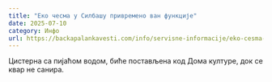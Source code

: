 ```yaml
---
title: "Еко чесма у Силбашу привремено ван функције"
date: 2025-07-10
category: Инфо
url: https://backapalankavesti.com/info/servisne-informacije/eko-cesma-u-silbasu-privremeno-van-funkcije/
---
```


Цистерна са пијаћом водом, биће постављена код Дома културе, док се квар не санира.
